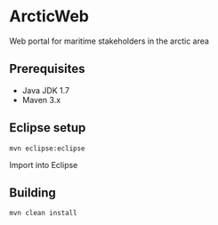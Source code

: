 ArcticWeb
=========

Web portal for maritime stakeholders in the arctic area

## Prerequisites ##

* Java JDK 1.7
* Maven 3.x

## Eclipse setup ##

    mvn eclipse:eclipse

Import into Eclipse

## Building ##

    mvn clean install

## 
 

